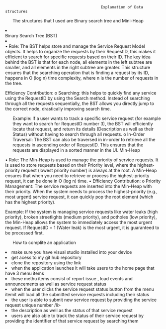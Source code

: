                                                Explanation of Data structures 
<ol>The structures that I used are Binary search tree and Mini-Heap</ol>

<li></li>Binary Search Tree (BST)<li></li>
•	Role: The BST helps store and manage the Service Request Model objects. It helps to organize the requests by their RequestID, this makes it efficient to search for specific requests based on their ID. The key idea behind the BST is that for each node, all elements in the left subtree are smaller, and all elements in the right subtree are greater. This structure ensures that the searching operation that is finding a request by its ID, happens in O (log n) time complexity, where n is the number of requests in the tree.

<ol></ol>	Efficiency Contribution:</ol>
o	Searching: this helps to quickly find any service using the RequestID by using the Search method. Instead of searching through all the requests sequentially, the BST allows you directly jump to the correct node, drastically improving search time.
<ol>	Example: If a user wants to track a specific service request (for example they want to search for RequestID number 3), the BST will efficiently locate that request, and return its details (Description as well as their Status) without having to search through all requests.
o	In-Order Traversal: The BST can also be traversed in in-order to retrieve all the requests in ascending order of RequestID. This ensures that the requests are displayed in a sorted manner in the UI.
Min-Heap</ol>
•	Role: The Min-Heap is used to manage the priority of service requests. It is used to store requests based on their Priority level, where the highest-priority request (lowest priority number) is always at the root. A Min-Heap ensures that when you need to retrieve or process the highest-priority request, it can be done in O (log n) time.
•	Efficiency Contribution:
o	Priority Management: The service requests are inserted into the Min-Heap with their priority. When the system needs to process the highest-priority (e.g., most urgent) service request, it can quickly pop the root element (which has the highest priority).
<p>Example: If the system is managing service requests like water leaks (high priority), broken streetlights (medium priority), and potholes (low priority), the Min-Heap allows the system to immediately access the most urgent request. If RequestID = 1 (Water leak) is the most urgent, it is guaranteed to be processed first.
</p>


<ol>How to complite an application </ol>

<li>make sure you have visual studio installed into your device</li>
<li>get acess to my git hub repository </li>
<li>clone the repository using the link  </li>
<li>when the  application launches it will   take users to the home page that have 3 menu items </li>
<li>these methu items consist of report issue , load events and announcements as well as service request status  </li>
<li>when the user clicks the service request status button from the menu itemit will load all the submitted service requests including their status </li>
<li>the user is able to submit new service request by providing the service request unique number /li>
<li>the description as well as the status of that service request </li>
<li>users are also able to track the status of their service request by providing the identifier of that service request by searching them </li>

